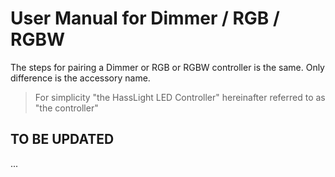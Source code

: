 # User Manual for Dimmer / RGB / RGBW

The steps for pairing a Dimmer or RGB or RGBW controller is the same. Only difference is the  accessory name.  

> For simplicity "the HassLight LED Controller" hereinafter referred to as "the controller" 


## TO BE UPDATED ##

...